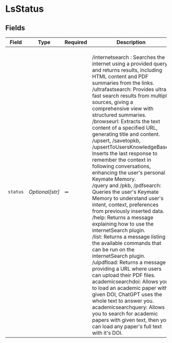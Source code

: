 # LsStatus


## Fields

| Field                                                                                                                                                                                                                                                                                                                                                                                                                                                                                                                                                                                                                                                                                                                                                                                                                                                                                                                                                                                                                                                                                                                                                                                                                                  | Type                                                                                                                                                                                                                                                                                                                                                                                                                                                                                                                                                                                                                                                                                                                                                                                                                                                                                                                                                                                                                                                                                                                                                                                                                                   | Required                                                                                                                                                                                                                                                                                                                                                                                                                                                                                                                                                                                                                                                                                                                                                                                                                                                                                                                                                                                                                                                                                                                                                                                                                               | Description                                                                                                                                                                                                                                                                                                                                                                                                                                                                                                                                                                                                                                                                                                                                                                                                                                                                                                                                                                                                                                                                                                                                                                                                                            |
| -------------------------------------------------------------------------------------------------------------------------------------------------------------------------------------------------------------------------------------------------------------------------------------------------------------------------------------------------------------------------------------------------------------------------------------------------------------------------------------------------------------------------------------------------------------------------------------------------------------------------------------------------------------------------------------------------------------------------------------------------------------------------------------------------------------------------------------------------------------------------------------------------------------------------------------------------------------------------------------------------------------------------------------------------------------------------------------------------------------------------------------------------------------------------------------------------------------------------------------- | -------------------------------------------------------------------------------------------------------------------------------------------------------------------------------------------------------------------------------------------------------------------------------------------------------------------------------------------------------------------------------------------------------------------------------------------------------------------------------------------------------------------------------------------------------------------------------------------------------------------------------------------------------------------------------------------------------------------------------------------------------------------------------------------------------------------------------------------------------------------------------------------------------------------------------------------------------------------------------------------------------------------------------------------------------------------------------------------------------------------------------------------------------------------------------------------------------------------------------------- | -------------------------------------------------------------------------------------------------------------------------------------------------------------------------------------------------------------------------------------------------------------------------------------------------------------------------------------------------------------------------------------------------------------------------------------------------------------------------------------------------------------------------------------------------------------------------------------------------------------------------------------------------------------------------------------------------------------------------------------------------------------------------------------------------------------------------------------------------------------------------------------------------------------------------------------------------------------------------------------------------------------------------------------------------------------------------------------------------------------------------------------------------------------------------------------------------------------------------------------- | -------------------------------------------------------------------------------------------------------------------------------------------------------------------------------------------------------------------------------------------------------------------------------------------------------------------------------------------------------------------------------------------------------------------------------------------------------------------------------------------------------------------------------------------------------------------------------------------------------------------------------------------------------------------------------------------------------------------------------------------------------------------------------------------------------------------------------------------------------------------------------------------------------------------------------------------------------------------------------------------------------------------------------------------------------------------------------------------------------------------------------------------------------------------------------------------------------------------------------------- |
| `status`                                                                                                                                                                                                                                                                                                                                                                                                                                                                                                                                                                                                                                                                                                                                                                                                                                                                                                                                                                                                                                                                                                                                                                                                                               | *Optional[str]*                                                                                                                                                                                                                                                                                                                                                                                                                                                                                                                                                                                                                                                                                                                                                                                                                                                                                                                                                                                                                                                                                                                                                                                                                        | :heavy_minus_sign:                                                                                                                                                                                                                                                                                                                                                                                                                                                                                                                                                                                                                                                                                                                                                                                                                                                                                                                                                                                                                                                                                                                                                                                                                     | <br/>/internetsearch : Searches the internet using a provided query and returns results, including HTML content and PDF summaries from the links.<br/>/ultrafastsearch: Provides ultra-fast search results from multiple sources, giving a comprehensive view with structured summaries.<br/>/browseurl: Extracts the text content of a specified URL, generating title and content.<br/>/upsert, /savetopkb, /upsertToUsersKnowledgeBase: Inserts the last response to remember the context in following conversations, enhancing the user's personal Keymate Memory.<br/>/query and /pkb, /pdfsearch: Queries the user's Keymate Memory to understand user's intent, context, preferences from previously inserted data.<br/> /help: Returns a message explaining how to use the internetSearch plugin.<br/>/list: Returns a message listing the available commands that can be run on the internetSearch plugin.<br/>/ulpdfload: Returns a message providing a URL where users can upload their PDF files.<br/>academicsearchdoi: Allows you to load an academic paper with given DOI, ChatGPT uses the whole text to answer you.<br/>academicsearchquery: Allows you to search for academic papers with given text, then you can load any paper's full text with it's DOI. |